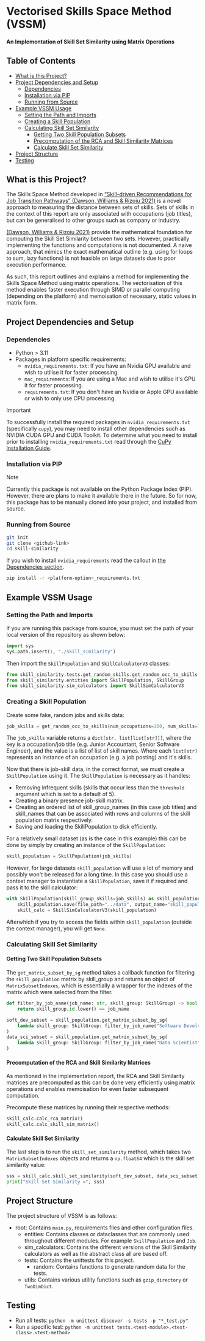 # Vectorised Skills Space Method (VSSM)

#### An Implementation of Skill Set Similarity using Matrix Operations

## Table of Contents

- [What is this Project?](#what-is-this-project)
- [Project Dependencies and Setup](#project-dependencies-and-setup)
    - [Dependencies](#dependencies)
    - [Installation via PIP](#installation-via-pip)
    - [Running from Source](#running-from-source)
- [Example VSSM Usage](#example-vssm-usage)
    - [Setting the Path and Imports](#setting-the-path-and-imports)
    - [Creating a Skill Population](#creating-a-skill-population)
    - [Calculating Skill Set Similarity](#calculating-skill-set-similarity)
        - [Getting Two Skill Population Subsets](#getting-two-skill-population-subsets)
        - [Precomputation of the RCA and Skill Similarity Matrices](#precomputation-of-the-rca-and-skill-similarity-matrices)
        - [Calculate Skill Set Similarity](#calculate-skill-set-similarity)
- [Project Structure](#project-structure)
- [Testing](#testing)

## What is this Project?

The Skills Space Method developed in [“Skill-driven Recommendations for Job Transition Pathways” (Dawson, Williams & Rizoiu 2021)](https://journals.plos.org/plosone/article?id=10.1371/journal.pone.0254722) is a novel approach to measuring the distance between sets of skills. Sets of skills in the context of this report are only associated with occupations (job titles), but can be generalised to other groups such as company or industry.

[(Dawson, Williams & Rizoiu 2021)](https://journals.plos.org/plosone/article?id=10.1371/journal.pone.0254722) provide the mathematical foundation for computing the Skill Set Similarity between two sets. However, practically implementing the functions and computations is not documented. A naive approach, that mimics the exact mathematical outline (e.g. using for loops to sum, lazy functions) is not feasible on large datasets due to poor execution performance.

As such, this report outlines and explains a method for implementing the Skills Space Method using matrix operations. The vectorisation of this method enables faster execution through SIMD or parallel computing (depending on the platform) and memoisation of necessary, static values in matrix form.

## Project Dependencies and Setup

### Dependencies

- Python > 3.11
- Packages in platform specific requirements:
  - `nvidia_requirements.txt`: If you have an Nvidia GPU available and wish to utilise it for faster processing.
  - `mac_requirements`: If you are using a Mac and wish to utilise it's GPU it for faster processing.
  - `requirements.txt`: If you don't have an Nvidia or Apple GPU available or wish to only use CPU processing.

> [!IMPORTANT]
> To successfully install the required packages in `nvidia_requirements.txt` (specifically `cupy`), you may need to install other dependencies such as NVIDIA CUDA GPU and CUDA Toolkit. To determine what you need to install prior to installing `nvidia_requirements.txt` read through the [CuPy Installation Guide](https://docs.cupy.dev/en/stable/install.html).

### Installation via PIP

> [!NOTE]  
> Currently this package is not available on the Python Package Index (PIP). However, there are plans to make it available there in the future. So for now, this package has to be manually cloned into your project, and installed from source.

### Running from Source

```bash
git init
git clone <github-link>
cd skill-similarity
```

If you wish to install `nvidia_requirements` read the callout in [the Dependencies section](#dependencies).

```bash
pip install -r <platform-option>_requirements.txt
```

## Example VSSM Usage

### Setting the Path and Imports

If you are running this package from source, you must set the path of your local version of the repository as shown below:

```Python
import sys
sys.path.insert(1, "./skill_similarity")
```

Then import the `SkillPopulation` and `SkillCalculatorV3` classes:

```Python
from skill_similarity.tests.get_random_skills.get_random_occ_to_skills import get_random_occ_to_skills # only required to generate random data, omit if you have your own dataset
from skill_similarity.entities import SkillPopulation, SkillGroup
from skill_similarity.sim_calculators import SkillSimCalculatorV3
```

### Creating a Skill Population

Create some fake, random jobs and skills data:

```Python
job_skills = get_random_occ_to_skills(num_occupations=100, num_skills=70)
```

The `job_skills` variable returns a `dict[str, list[list[str]]]`, where the key is a occupation/job title (e.g. Junior Accountant, Senior Software Engineer), and the value is a list of list of skill names. Where each `list[str]` represents an instance of an occupation (e.g. a job posting) and it's skills.

Now that there is job-skill data, in the correct format, we must create a `SkillPopulation` using it. The `SkillPopulation` is necessary as it handles:

- Removing infrequent skills (skills that occur less than the `threshold` argument which is set to a default of 5).
- Creating a binary presence job-skill matrix.
- Creating an ordered list of skill_group_names (in this case job titles) and skill_names that can be associated with rows and columns of the skill population matrix respectively.
- Saving and loading the SkillPopulation to disk efficiently.

For a relatively small dataset (as is the case in this example) this can be done by simply by creating an instance of the `SkillPopulation`:

```Python
skill_population = SkillPopulation(job_skills)
```

However, for large datasets `skill_population` will use a lot of memory and possibly won't be released for a long time. In this case you should use a context manager to instantiate a `SkillPopulation`, save it if required and pass it to the skill calculator:

```Python
with SkillPopulation(skill_group_skills=job_skills) as skill_population:
    skill_population.save(file_path="../data", output_name="skill_population")
    skill_calc = SkillSimCalculatorV3(skill_population)
```

Afterwhich if you try to access the fields within `skill_population` (outside the context manager), you will get `None`.

### Calculating Skill Set Similarity

#### Getting Two Skill Population Subsets

The `get_matrix_subset_by_sg` method takes a callback function for filtering the `skill_population` matrix by skill_group and returns an object of `MatrixSubsetIndexes`, which is essentially a wrapper for the indexes of the matrix which were selected from the filter.

```Python
def filter_by_job_name(job_name: str, skill_group: SkillGroup) -> bool:
    return skill_group.id.lower() == job_name

soft_dev_subset = skill_population.get_matrix_subset_by_sg(
    lambda skill_group: SkillGroup: filter_by_job_name("Software Developer", skill_group)
)
data_sci_subset = skill_population.get_matrix_subset_by_sg(
    lambda skill_group: SkillGroup: filter_by_job_name("Data Scientist", skill_group)
)
```

#### Precomputation of the RCA and Skill Similarity Matrices

As mentioned in the implementation report, the RCA and Skill Similarity matrices are precomputed as this can be done very efficiently using matrix operations and enables memoisation for even faster subsequent computation.

Precompute these matrices by running their respective methods:

```Python
skill_calc.calc_rca_matrix()
skill_calc.calc_skill_sim_matrix()
```

#### Calculate Skill Set Similarity

The last step is to run the `skill_set_similarity` method, which takes two `MatrixSubsetIndexes` objects and returns a `np.float64` which is the skill set similarity value:

```Python
sss = skill_calc.skill_set_similarity(soft_dev_subset, data_sci_subset)
print("Skill Set Similarity =", sss)
```

## Project Structure

The project structure of VSSM is as follows:

- root: Contains `main.py`, requirements files and other configuration files.
    - entities: Contains classes or dataclasses that are commonly used throughout different modules. For example `SkillPopulation` and `Job`.
    - sim_calculators: Contains the different versions of the Skill Similarity calculators as well as the abstract class all are based off.
    - tests: Contains the unittests for this project.
        - random: Contains functions to generate random data for the tests.
    - utils: Contains various utility functions such as `gzip_directory` or `TwoDimDict`.

## Testing

- Run all tests: `python -m unittest discover -s tests -p "*_test.py"`
- Run a specific test: `python -m unittest tests.<test-module>.<test-class>.<test-method>`
